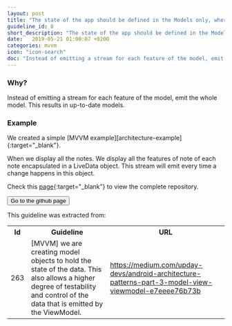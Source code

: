 ```yaml
---
layout: post
title: "The state of the app should be defined in the Models only, whereas Views and ViewModels should be stateless"
guideline_id: 8
short_description: "The state of the app should be defined in the Models only."
date:   2019-05-21 01:00:07 +0200
categories: mvvm
icon: "icon-search"
doc: "Instead of emitting a stream for each feature of the model, emit the whole model. This results in up-to-date models."
---
```


<h3>Why?</h3>
Instead of emitting a stream for each feature of the model, emit the whole model. This results in up-to-date models.

<h3>Example</h3>
We created a simple [MVVM example][architecture-example]{:target="_blank"}.

When we display all the notes. We display all the features of note of each note encapsulated 
in a LiveData object. This stream will emit every time a change happens in this object.

<script src="https://gist.github.com/Geertdepont/f052953dfaf8a19a8be395b55aaa5da5.js"></script>

Check this [page][architecture-example]{:target="_blank"} to view the complete repository.

<a href="https://github.com/Geertdepont/bachelor_thesis/tree/master/ArchitectureExamples" target="_blank"><button type="button" class="btn btn-primary btn-icon-right">Go to the github page</button></a>

This guideline was extracted from:
<table id="guidelinelinks">
  <tr>
    <th>Id</th>
    <th>Guideline</th>
    <th>URL</th>
  </tr>
    <tr>
      <td>263</td>
      <td>[MVVM] we are creating model objects to hold the state of the data. This also allows a higher degree of testability and control of the data that is emitted by the ViewModel.</td>
     <td><a href="https://medium.com/upday-devs/android-architecture-patterns-part-3-model-view-viewmodel-e7eeee76b73b" target="_blank">https://medium.com/upday-devs/android-architecture-patterns-part-3-model-view-viewmodel-e7eeee76b73b</a></td>
    </tr>   
  
</table>

[architecture-example]: https://github.com/Geertdepont/bachelor_thesis/tree/master/ArchitectureExamples